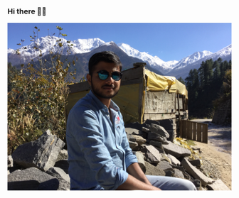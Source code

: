 ### Hi there 🙋‍♂️

<!--
**NILESH8757/NILESH8757** is a ✨ _special_ ✨ repository because its `README.md` (this file) appears on your GitHub profile.
-->

![dp](/IMG_2136.JPG)
